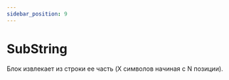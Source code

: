 ```yaml
---
sidebar_position: 9
---
```


# SubString

Блок извлекает из строки ее часть (X символов начиная с N позиции).
